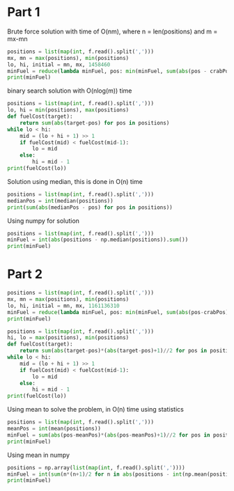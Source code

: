 
# Part 1 

Brute force solution with time of O(nm), where n = len(positions) and m = mx-mn

```py
positions = list(map(int, f.read().split(',')))
mx, mn = max(positions), min(positions)
lo, hi, initial = mn, mx, 1458460
minFuel = reduce(lambda minFuel, pos: min(minFuel, sum(abs(pos - crabPos) for crabPos in positions)), range(lo, hi + 1), initial)
print(minFuel)
```

binary search solution with O(nlog(m)) time

```py
positions = list(map(int, f.read().split(',')))
lo, hi = min(positions), max(positions)
def fuelCost(target):
    return sum(abs(target-pos) for pos in positions)
while lo < hi:
    mid = (lo + hi + 1) >> 1
    if fuelCost(mid) < fuelCost(mid-1):
        lo = mid
    else:
        hi = mid - 1
print(fuelCost(lo))
```
Solution using median, this is done in O(n) time
```py
positions = list(map(int, f.read().split(',')))
medianPos = int(median(positions))
print(sum(abs(medianPos - pos) for pos in positions))
```
Using numpy for solution 
```py
positions = list(map(int, f.read().split(',')))
minFuel = int(abs(positions - np.median(positions)).sum())
print(minFuel)
```
# Part 2


```py
positions = list(map(int, f.read().split(',')))
mx, mn = max(positions), min(positions)
lo, hi, initial = mn, mx, 1161136310
minFuel = reduce(lambda minFuel, pos: min(minFuel, sum(abs(pos-crabPos)*(abs(pos-crabPos)+1)//2 for crabPos in positions)), range(lo, hi + 1), initial)
print(minFuel)
```


```py
positions = list(map(int, f.read().split(',')))
hi, lo = max(positions), min(positions)
def fuelCost(target):
    return sum(abs(target-pos)*(abs(target-pos)+1)//2 for pos in positions)
while lo < hi:
    mid = (lo + hi + 1) >> 1
    if fuelCost(mid) < fuelCost(mid-1):
        lo = mid
    else:
        hi = mid - 1
print(fuelCost(lo))
```
Using mean to solve the problem, in O(n) time using statistics
```py
positions = list(map(int, f.read().split(',')))
meanPos = int(mean(positions))
minFuel = sum(abs(pos-meanPos)*(abs(pos-meanPos)+1)//2 for pos in positions)
print(minFuel)
```

Using mean in numpy 

```py
positions = np.array(list(map(int, f.read().split(','))))
minFuel = int(sum(n*(n+1)/2 for n in abs(positions - int(np.mean(positions)))))
print(minFuel)
```